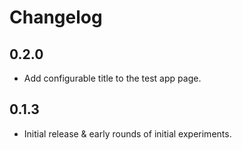 # Changelog

## 0.2.0

- Add configurable title to the test app page. 

## 0.1.3

- Initial release & early rounds of initial experiments.
